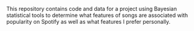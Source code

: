 This repository contains code and data for a project using Bayesian statistical tools to determine what features of songs are associated with popularity on Spotify as well as what features I prefer personally.
